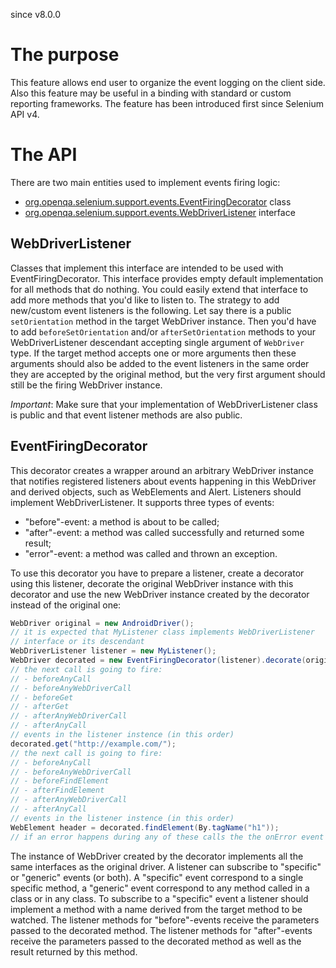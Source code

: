since v8.0.0

# The purpose

This feature allows end user to organize the event logging on the client side. 
Also this feature may be useful in a binding with standard or custom reporting
frameworks. The feature has been introduced first since Selenium API v4.  

# The API

There are two main entities used to implement events firing logic: 
- [org.openqa.selenium.support.events.EventFiringDecorator](https://github.com/SeleniumHQ/selenium/blob/trunk/java/src/org/openqa/selenium/support/events/EventFiringDecorator.java) class
- [org.openqa.selenium.support.events.WebDriverListener](https://github.com/SeleniumHQ/selenium/blob/trunk/java/src/org/openqa/selenium/support/events/WebDriverListener.java) interface

## WebDriverListener

Classes that implement this interface are intended to be used with EventFiringDecorator.
This interface provides empty default implementation for all methods that do nothing.
You could easily extend that interface to add more methods that you'd like to listen to.
The strategy to add new/custom event listeners is the following. Let say there is a public `setOrientation`
method in the target WebDriver instance. Then you'd have to add `beforeSetOrientation` and/or
`afterSetOrientation` methods to your WebDriverListener descendant accepting single argument 
of `WebDriver` type. If the target method accepts one or more arguments then these arguments 
should also be added to the event listeners in the same order they are accepted by the original method, 
but the very first argument should still be the firing WebDriver instance.

_Important_: Make sure that your implementation of WebDriverListener class is public
and that event listener methods are also public.

## EventFiringDecorator

This decorator creates a wrapper around an arbitrary WebDriver instance that notifies
registered listeners about events happening in this WebDriver and derived objects, 
such as WebElements and Alert.
Listeners should implement WebDriverListener. It supports three types of events:
- "before"-event: a method is about to be called;
- "after"-event: a method was called successfully and returned some result;
- "error"-event: a method was called and thrown an exception.

To use this decorator you have to prepare a listener, create a decorator using this listener, 
decorate the original WebDriver instance with this decorator and use the new WebDriver instance
created by the decorator instead of the original one: 
```java
WebDriver original = new AndroidDriver(); 
// it is expected that MyListener class implements WebDriverListener
// interface or its descendant
WebDriverListener listener = new MyListener(); 
WebDriver decorated = new EventFiringDecorator(listener).decorate(original);
// the next call is going to fire:
// - beforeAnyCall
// - beforeAnyWebDriverCall
// - beforeGet
// - afterGet 
// - afterAnyWebDriverCall
// - afterAnyCall
// events in the listener instence (in this order)
decorated.get("http://example.com/"); 
// the next call is going to fire:
// - beforeAnyCall
// - beforeAnyWebDriverCall
// - beforeFindElement
// - afterFindElement
// - afterAnyWebDriverCall
// - afterAnyCall
// events in the listener instence (in this order)
WebElement header = decorated.findElement(By.tagName("h1")); 
// if an error happens during any of these calls the the onError event is fired
```
The instance of WebDriver created by the decorator implements all the same interfaces 
as the original driver. A listener can subscribe to "specific" or "generic" events (or both). 
A "specific" event correspond to a single specific method, a "generic" event correspond to any 
method called in a class or in any class. To subscribe to a "specific" event a listener should 
implement a method with a name derived from the target method to be watched. The listener methods 
for "before"-events receive the parameters passed to the decorated method. The listener 
methods for "after"-events receive the parameters passed to the decorated method as well as the 
result returned by this method.
